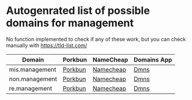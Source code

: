 # Autogenrated list of possible domains for management

No function implemented to check if any of these work, but you can check manually with https://tld-list.com/

| Domain | Porkbun | NameCheap | Domains App |
|---|---|---|---|
| mis.management | [Porkbun](https://porkbun.com/checkout/search?prb=e814663da1&tlds=&idnLanguage=&search=search&q=mis.management) | [Namecheap](https://www.namecheap.com/domains/registration/results/?domain=mis.management) | [Dmns](https://dmns.app/domains?q=mis.management) |
| non.management | [Porkbun](https://porkbun.com/checkout/search?prb=e814663da1&tlds=&idnLanguage=&search=search&q=non.management) | [Namecheap](https://www.namecheap.com/domains/registration/results/?domain=non.management) | [Dmns](https://dmns.app/domains?q=non.management) |
| re.management | [Porkbun](https://porkbun.com/checkout/search?prb=e814663da1&tlds=&idnLanguage=&search=search&q=re.management) | [Namecheap](https://www.namecheap.com/domains/registration/results/?domain=re.management) | [Dmns](https://dmns.app/domains?q=re.management) |
